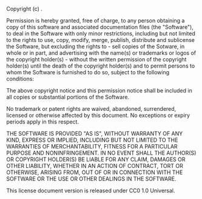 Copyright (c) <YEAR> <COPYRIGHT HOLDER>.

Permission is hereby granted, free of charge, to any person obtaining a copy of this 
software and associated documentation files (the "Software"), to deal in the Software with 
only minor restrictions, including but not limited to the rights to use, copy, modify, 
merge, publish, distribute and sublicense the Software, but excluding the rights to - sell 
copies of the Sotware, in whole or in part, and advertising with the name(s) or trademarks 
or logos of the copyright holder(s) - without the written permission of the copyright 
holder(s) until the death of the copyright holder(s) and to permit persons to whom the 
Software is furnished to do so, subject to the following conditions:

The above copyright notice and this permission notice shall be included in all copies or 
substantial portions of the Software.

No trademark or patent rights are waived, abandoned, surrendered, licensed or otherwise 
affected by this document. No exceptions or expiry periods apply in this respect.

THE SOFTWARE IS PROVIDED "AS IS", WITHOUT WARRANTY OF ANY KIND, EXPRESS OR IMPLIED, 
INCLUDING BUT NOT LIMITED TO THE WARRANTIES OF MERCHANTABILITY, FITNESS FOR A PARTICULAR 
PURPOSE AND NONINFRINGEMENT. IN NO EVENT SHALL THE AUTHOR(S) OR COPYRIGHT HOLDER(S) BE 
LIABLE FOR ANY CLAIM, DAMAGES OR OTHER LIABILITY, WHETHER IN AN ACTION OF CONTRACT, TORT OR 
OTHERWISE, ARISING FROM, OUT OF OR IN CONNECTION WITH THE SOFTWARE OR THE USE OR OTHER 
DEALINGS IN THE SOFTWARE.

This license document version is released under CC0 1.0 Universal.
